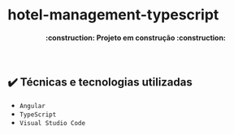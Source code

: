 # hotel-management-typescript

<h4 align="center"> 
    :construction:  Projeto em construção   :construction:
</h4>
<br>

## ✔️ Técnicas e tecnologias utilizadas

- ``Angular``
- ``TypeScript``
- ``Visual Studio Code``
